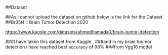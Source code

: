 ##Dataset 

##As i cannot upload the dataset on github below is the link for the Dataset.
##Br35H :: Brain Tumor Detection 2020 

https://www.kaggle.com/datasets/ahmedhamada0/brain-tumor-detection

###I have taken this dataset from Kaggle ,
###and in my brain tuumor detection i have reached best accuracy of 98% 
###from Vgg16 model 
